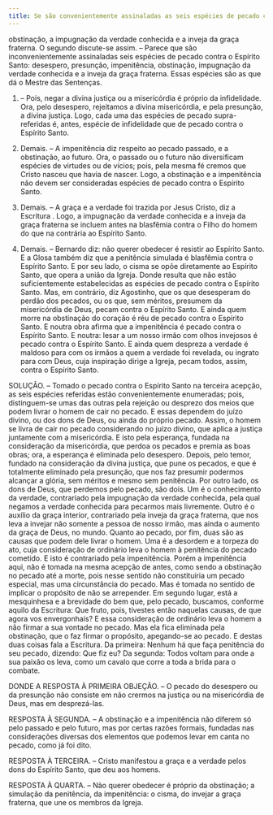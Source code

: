 ```yaml
---
title: Se são convenientemente assinaladas as seis espécies de pecado contra o Espírito Santo o desespero, a presunção, a impenitência, a obstinação, a impugnação da verdade conhecida e a inveja da graça fr
---
```


obstinação, a impugnação da verdade conhecida e a inveja da graça fraterna. O segundo discute-se assim. – Parece que são inconvenientemente assinaladas seis espécies de pecado contra o Espírito Santo: desespero, presunção, impenitência, obstinação, impugnação da verdade conhecida e a inveja da graça fraterna. Essas espécies são as que dá o Mestre das Sentenças.  

1. – Pois, negar a divina justiça ou a misericórdia é próprio da infidelidade. Ora, pelo desespero, rejeitamos a divina misericórdia, e pela presunção, a divina justiça. Logo, cada uma das espécies de pecado supra-referidas é, antes, espécie de infidelidade que de pecado contra o Espírito Santo.  

2. Demais. – A impenitência diz respeito ao pecado passado, e a obstinação, ao futuro. Ora, o passado ou o futuro não diversificam espécies de virtudes ou de vícios; pois, pela mesma fé cremos que Cristo nasceu que havia de nascer. Logo, a obstinação e a impenitência não devem ser consideradas espécies de pecado contra o Espírito Santo.  

3. Demais. – A graça e a verdade foi trazida por Jesus Cristo, diz a Escritura . Logo, a impugnação da verdade conhecida e a inveja da graça fraterna se incluem antes na blasfêmia contra o Filho do homem do que na contrária ao Espírito Santo.  

4. Demais. – Bernardo diz: não querer obedecer é resistir ao Espírito Santo. E a Glosa também diz que a penitência simulada é blasfêmia contra o Espírito Santo. E por seu lado, o cisma se opõe diretamente ao Espírito Santo, que opera a união da Igreja. Donde resulta que não estão suficientemente estabelecidas as espécies de pecado contra o Espírito Santo.  Mas, em contrário, diz Agostinho, que os que desesperam do perdão dos pecados, ou os que, sem méritos, presumem da misericórdia de Deus, pecam contra o Espírito Santo. E ainda quem morre na obstinação do coração é réu de pecado contra o Espírito Santo. E noutra obra afirma que a impenitência é pecado contra o Espírito Santo. E noutra: lesar a um nosso irmão com olhos invejosos é pecado contra o Espírito Santo. E ainda quem despreza a verdade é maldoso para com os irmãos a quem a verdade foi revelada, ou ingrato para com Deus, cuja inspiração dirige a Igreja, pecam todos, assim, contra o Espírito Santo.  

SOLUÇÃO. – Tomado o pecado contra o Espírito Santo na terceira acepção, as seis espécies referidas estão convenientemente enumeradas; pois, distinguem-se umas das outras pela rejeição ou desprezo dos meios que podem livrar o homem de cair no pecado. E essas dependem do juízo divino, ou dos dons de Deus, ou ainda do próprio pecado.  Assim, o homem se livra de cair no pecado considerando no juízo divino, que aplica a justiça juntamente com a misericórdia. E isto pela esperança, fundada na consideração da misericórdia, que perdoa os pecados e premia as boas obras; ora, a esperança é eliminada pelo desespero. Depois, pelo temor, fundado na consideração da divina justiça, que pune os pecados, e que é totalmente eliminado pela presunção, que nos faz presumir podermos alcançar a glória, sem méritos e mesmo sem penitência.  Por outro lado, os dons de Deus, que perdemos pelo pecado, são dois. Um é o conhecimento da verdade, contrariado pela impugnação da verdade conhecida, pela qual negamos a verdade conhecida para pecarmos mais livremente. Outro é o auxílio da graça interior, contrariado pela inveja da graça fraterna, que nos leva a invejar não somente a pessoa de nosso irmão, mas ainda o aumento da graça de Deus, no mundo.  Quanto ao pecado, por fim, duas são as causas que podem dele livrar o homem. Uma é a desordem e a torpeza do ato, cuja consideração de ordinário leva o homem à penitência do pecado cometido. E isto é contrariado pela impenitência. Porém a impenitência aqui, não é tomada na mesma acepção de antes, como sendo a obstinação no pecado até a morte, pois nesse sentido não constituiria um pecado especial, mas uma circunstância do pecado. Mas é tomada no sentido de implicar o propósito de não se arrepender. Em segundo lugar, está a mesquinhesa e a brevidade do bem que, pelo pecado, buscamos, conforme aquilo da Escritura: Que fruto, pois, tivestes então naquelas causas, de que agora vos envergonhais? E essa consideração de ordinário leva o homem a não firmar a sua vontade no pecado. Mas ela fica eliminada pela obstinação, que o faz firmar o propósito, apegando-se ao pecado. E destas duas coisas fala a Escritura. Da primeira: Nenhum há que faça penitência do seu pecado, dizendo: Que fiz eu? Da segunda: Todos voltam para onde a sua paixão os leva, como um cavalo que corre a toda a brida para o combate. 

DONDE A RESPOSTA À PRIMEIRA OBJEÇÃO. – O pecado do desespero ou da presunção não consiste em não crermos na justiça ou na misericórdia de Deus, mas em desprezá-las.  

RESPOSTA À SEGUNDA. – A obstinação e a impenitência não diferem só pelo passado e pelo futuro, mas por certas razões formais, fundadas nas considerações diversas dos elementos que podemos levar em canta no pecado, como já foi dito.  

RESPOSTA À TERCEIRA. – Cristo manifestou a graça e a verdade pelos dons do Espírito Santo, que deu aos homens.  

RESPOSTA À QUARTA. – Não querer obedecer é próprio da obstinação; a simulação da penitência, da impenitência: o cisma, do invejar a graça fraterna, que une os membros da Igreja.